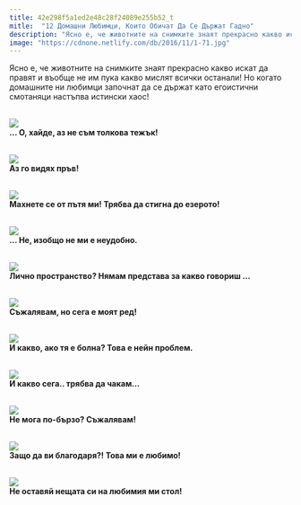 ```yaml
---
title: 42e298f5a1ed2e48c28f24089e255b52_t
mitle:  "12 Домашни Любимци, Които Обичат Да Се Държат Гадно"
description: "Ясно е, че животните на снимките знаят прекрасно какво искат да правят и въобще не им пука какво мислят всички останали! Но когато домашните ни любимци започнат да �"
image: "https://cdnone.netlify.com/db/2016/11/1-71.jpg"
---
```


 <p>Ясно е, че животните на снимките знаят прекрасно какво искат да правят и въобще не им пука какво мислят всички останали! Но когато домашните ни любимци започнат да се държат като егоистични смотаняци настъпва истински хаос!</p>       <p> <br/><img src="https://cdnone.netlify.com/db/2016/11/1-71.jpg"/><br/> <strong>… О, хайде, аз не съм толкова тежък!</strong></p> <p> <br/><img src="https://cdnone.netlify.com/db/2016/11/2-39.jpg"/><br/> <strong>Аз го видях пръв!</strong></p> <p> <br/><img src="https://cdnone.netlify.com/db/2016/11/3-59.jpg"/><br/> <strong>Махнете се от пътя ми! Трябва да стигна до езерото!</strong></p>       <p> <br/><img src="https://cdnone.netlify.com/db/2016/11/4-58.jpg"/><br/> <strong>… Не, изобщо не ми е неудобно.</strong></p> <p> <br/><img src="https://cdnone.netlify.com/db/2016/11/5-57.jpg"/><br/> <strong>Лично пространство? Нямам представа за какво говориш …</strong></p> <p> <br/><img src="https://cdnone.netlify.com/db/2016/11/6-54.jpg"/><br/> <strong>Съжалявам, но сега е моят ред!</strong></p>  <p> <br/><img src="https://cdnone.netlify.com/db/2016/11/7-54.jpg"/><br/> <strong>И какво, ако тя е болна? Това е нейн проблем.</strong></p>      <p> <br/><img src="https://cdnone.netlify.com/db/2016/11/8-50.jpg"/><br/> <strong>И какво сега.. трябва да чакам…</strong></p> <p> <br/><img src="https://cdnone.netlify.com/db/2016/11/9-49.jpg"/><br/> <strong>Не мога по-бързо? Съжалявам!</strong></p> <p> <br/><img src="https://cdnone.netlify.com/db/2016/11/10-47.jpg"/><br/> <strong>Защо да ви благодаря?! Това ми е любимо!</strong></p>  <p> <br/><img src="https://cdnone.netlify.com/db/2016/11/11-44.jpg"/><br/> <strong>Не оставяй нещата си на любимия ми стол!</strong></p>       